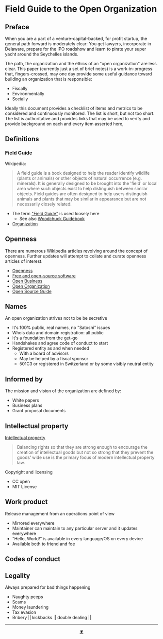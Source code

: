 <span style=display:none; >[You are now in a GitLab source code view - click this link to view Read Me file as a web page]( https://evereverland.gitlab.io/#field-guide-to-the-open-organization.md "View file as a web page." ) </span>

# Field Guide to the Open Organization

## Preface

When you are a part of a venture-capital-backed, for profit startup, the general path forward is moderately clear: You get lawyers, incorporate in Delaware, prepare for the IPO roadshow and learn to pirate your super yacht around the Seychelles islands.

The path, the organization and the ethics of an "open organization" are less clear. This paper (currently just a set of brief notes) is a work-in-progress that, fingers-crossed, may one day provide some useful guidance toward building an organization that is responsible:

* Fiscally
* Environmentally
* Socially

Ideally this document provides a checklist of items and metrics to be considered and continuously monitored. The list is short, but not too short. The list is authoritative and provides links that may be used to verify and provide background on each and every item asserted here,


## Definitions


### Field Guide

Wikipedia:

> A field guide is a book designed to help the reader identify wildlife (plants or animals) or other objects of natural occurrence (e.g. minerals). It is generally designed to be brought into the 'field' or local area where such objects exist to help distinguish between similar objects. Field guides are often designed to help users distinguish animals and plants that may be similar in appearance but are not necessarily closely related.

* The term ["Field Guide"]( https://en.wikipedia.org/wiki/Field_guide ) is used loosely here
	* See also [Woodchuck Guidebook]( https://en.wikipedia.org/wiki/Junior_Woodchucks#Junior_Woodchucks'_Guidebook )
* [Organization]( https://en.wikipedia.org/wiki/Organization )

## Openness

There are numerous Wikipedia articles revolving around the concept of openness. Further updates will attempt to collate and curate openness articles of interest.

* [Openness]( https://en.wikipedia.org/wiki/Openness)
* [Free and open-source software]( https://en.wikipedia.org/wiki/Free_and_open-source_software )
* [Open Business]( https://en.wikipedia.org/wiki/Open_business)
* [Open Organization]( https://wiki.p2pfoundation.net/Open_Organization )
* [Open Source Guide]( https://opensource.guide/ )

## Names

An open organization strives not to be be secretive

* It's 100% public, real names, no "Satoshi" issues
* Whois data and domain registration: all public
* It's a foundation from the get-go
* Handshakes and agree code of conduct to start
* Registered entity as and when needed
	* With a board of advisors
	* May be helped by a fiscal sponsor
	* 501C3 or registered in Switzerland or by some visibly neutral entity


## Informed by


The mission and vision of the organization are defined by:

* White papers
* Business plans
* Grant proposal documents


## Intellectual property

[Intellectual property]( https://en.wikipedia.org/wiki/Intellectual_property )

> Balancing rights so that they are strong enough to encourage the creation of intellectual goods but not so strong that they prevent the goods' wide use is the primary focus of modern intellectual property law.

Copyright and licensing

* CC open
* MIT License


## Work product

Release management from an operations point of view

* Mirrored everywhere
* Maintainer can maintain to any particular server and it updates everywhere
* "Hello, World!" is available in every language/OS on every device
* Available both to friend and foe


## Codes of conduct


## Legality

Always prepared for bad things happening

* Naughty peeps
* Scams
* Money laundering
* Tax evasion
* Bribery || kickbacks || double dealing ||

***

<center title="hello!" ><a href=javascript:window.scrollTo(0,0); class=aDingbat title="Go to top of page" > ❦ </a></center>
